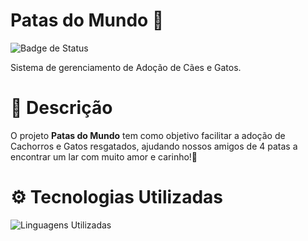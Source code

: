 # Patas do Mundo 🐾

![Badge de Status]( https://img.shields.io/badge/status-em%20desenvolvimento-red)

Sistema de gerenciamento de Adoção de Cães e Gatos.

# 📝 Descrição

O projeto **Patas do Mundo** tem como objetivo facilitar a adoção de Cachorros e Gatos resgatados, ajudando nossos amigos de 4 patas a encontrar um lar com muito amor e carinho!💞

# ⚙ Tecnologias Utilizadas

![Linguagens Utilizadas](https://img.shields.io/badge/-Javascript-FFDE59?logo=javascript&logoColor=white&style=flat)
